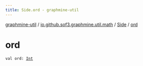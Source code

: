 ```yaml
---
title: Side.ord - graphmine-util
---
```


[graphmine-util](../../index.html) / [io.github.sof3.graphmine.util.math](../index.html) / [Side](index.html) / [ord](./ord.html)

# ord

`val ord: `[`Int`](https://kotlinlang.org/api/latest/jvm/stdlib/kotlin/-int/index.html)